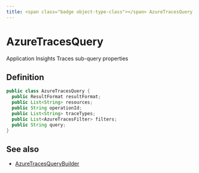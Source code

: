 ```yaml
---
title: <span class="badge object-type-class"></span> AzureTracesQuery
---
```

# <span class="badge object-type-class"></span> AzureTracesQuery

Application Insights Traces sub-query properties

## Definition

```java
public class AzureTracesQuery {
  public ResultFormat resultFormat;
  public List<String> resources;
  public String operationId;
  public List<String> traceTypes;
  public List<AzureTracesFilter> filters;
  public String query;
}
```
## See also

 * <span class="badge builder"></span> [AzureTracesQueryBuilder](./builder-AzureTracesQueryBuilder.md)
